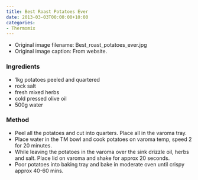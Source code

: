 ```yaml
---
title: Best Roast Potatoes Ever
date: 2013-03-03T00:00:00+10:00
categories:
- Thermomix
---
```







* Original image filename: Best_roast_potatoes_ever.jpg
* Original image caption: From website.


### Ingredients

* 1kg potatoes peeled and quartered
* rock salt 
* fresh mixed herbs 
* cold pressed olive oil 
* 500g water 

### Method

* Peel all the potatoes and cut into quarters. Place all in the varoma tray.
* Place water in the TM bowl and cook potatoes on varoma temp, speed 2 for 20 minutes.
* While leaving the potatoes in the varoma over the sink drizzle oil, herbs and salt. Place lid on varoma and shake for approx 20 seconds.
* Poor potatoes into baking tray and bake in moderate oven until crispy approx 40-60 mins.
